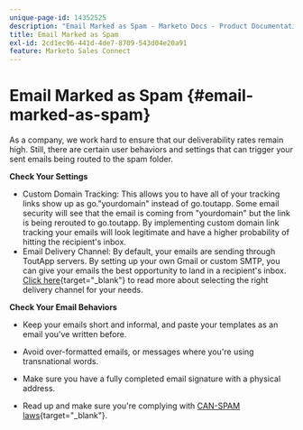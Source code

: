 ```yaml
---
unique-page-id: 14352525
description: "Email Marked as Spam - Marketo Docs - Product Documentation"
title: Email Marked as Spam
exl-id: 2cd1ec96-441d-4de7-8709-543d04e20a91
feature: Marketo Sales Connect
---
```

# Email Marked as Spam {#email-marked-as-spam}

As a company, we work hard to ensure that our deliverability rates remain high. Still, there are certain user behaviors and settings that can trigger your sent emails being routed to the spam folder.

**Check Your Settings**

* Custom Domain Tracking: This allows you to have all of your tracking links show up as go."yourdomain" instead of go.toutapp. Some email security will see that the email is coming from "yourdomain" but the link is being rerouted to go.toutapp. By implementing custom domain link tracking your emails will look legitimate and have a higher probability of hitting the recipient's inbox.
* Email Delivery Channel: By default, your emails are sending through ToutApp servers. By setting up your own Gmail or custom SMTP, you can give your emails the best opportunity to land in a recipient's inbox. [Click here](https://nation.marketo.com/docs/DOC-5080){target="_blank"} to read more about selecting the right delivery channel for your needs.

**Check Your Email Behaviors**

* Keep your emails short and informal, and paste your templates as an email you've written before.

* Avoid over-formatted emails, or messages where you're using transnational words.

* Make sure you have a fully completed email signature with a physical address.

* Read up and make sure you're complying with [CAN-SPAM laws](https://www.ftc.gov/business-guidance/resources/can-spam-act-compliance-guide-business){target="_blank"}.
